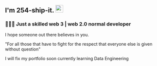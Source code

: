 <h2> I'm 254-ship-it. <img src="https://github.com/souvikguria98/souvikguria98/blob/master/Hi.gif" width="25"></h2>

<h3> 👨🏻‍💻 Just a skilled web 3 | web 2.0 normal developer  </h3>

I hope someone out there believes in you.

"For all those that have to fight for the respect that everyone else is given without question"

I will fix my portfolio soon currently learning Data Engineering 
